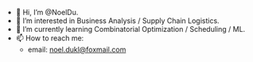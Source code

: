 - 👋 Hi, I’m @NoelDu.
- 👀 I’m interested in Business Analysis / Supply Chain Logistics.
- 🌱 I’m currently learning Combinatorial Optimization / Scheduling / ML.
- 📫 How to reach me:
  - email: noel.dukl@foxmail.com
